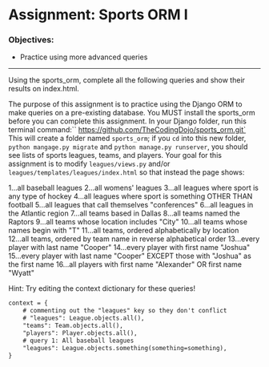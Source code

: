 # Assignment: Sports ORM I
### Objectives:
- Practice using more advanced queries
<hr>
Using the sports_orm, complete all the following queries and show their results on index.html.

The purpose of this assignment is to practice using the Django ORM to make queries on a pre-existing database. You MUST install the sports_orm before you can complete this assignment. In your Django folder, run this terminal command:`` https://github.com/TheCodingDojo/sports_orm.git` This will create a folder named `sports_orm`; if you `cd` into this new folder, `python mangage.py migrate` and `python manage.py runserver`, you should see lists of sports leagues, teams, and players. Your goal for this assignment is to modify `leagues/views.py` and/or `leagues/templates/leagues/index.html` so that instead the page shows:

1...all baseball leagues
2...all womens' leagues
3...all leagues where sport is any type of hockey
4...all leagues where sport is something OTHER THAN football
5...all leagues that call themselves "conferences"
6...all leagues in the Atlantic region
7...all teams based in Dallas
8...all teams named the Raptors
9...all teams whose location includes "City"
10...all teams whose names begin with "T"
11...all teams, ordered alphabetically by location
12...all teams, ordered by team name in reverse alphabetical order
13...every player with last name "Cooper"
14...every player with first name "Joshua"
15...every player with last name "Cooper" EXCEPT those with "Joshua" as the first name
16...all players with first name "Alexander" OR first name "Wyatt"

Hint: Try editing the context dictionary for these queries!

```md
context = {
	# commenting out the "leagues" key so they don't conflict
	# "leagues": League.objects.all(),
	"teams": Team.objects.all(),
	"players": Player.objects.all(),
	# query 1: All baseball leagues
	"leagues": League.objects.something(something=something),
}
````
